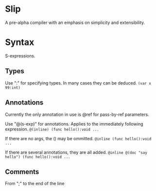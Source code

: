 # Slip

A pre-alpha compiler with an emphasis on simplicity and extensibility.

# Syntax

S-expressions.

## Types

Use ":" for specifying types. In many cases they can be deduced.
`(var x 99:int)`

## Annotations

Currently the only annotation in use is @ref for pass-by-ref parameters.

Use "@(s-exp)" for annotations. Applies to the immediately following expression.
`@(inline) (func hello():void ...`

If there are no args, the () may be ommitted.
`@inline (func hello():void ...`

If there are several annotations, they are all added.
`@inline @(doc "say hello") (func hello():void ...`

## Comments

From ";" to the end of the line
